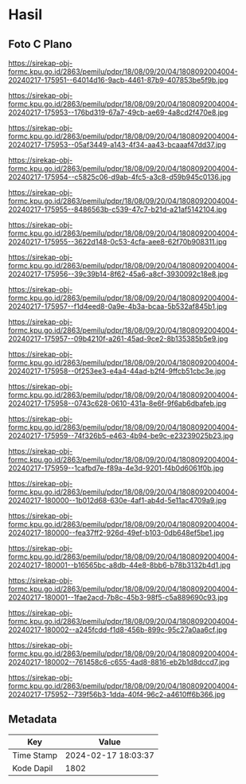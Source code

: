 # Hasil

## Foto C Plano

https://sirekap-obj-formc.kpu.go.id/2863/pemilu/pdpr/18/08/09/20/04/1808092004004-20240217-175951--64014d16-9acb-4461-87b9-407853be5f9b.jpg

https://sirekap-obj-formc.kpu.go.id/2863/pemilu/pdpr/18/08/09/20/04/1808092004004-20240217-175953--176bd319-67a7-49cb-ae69-4a8cd2f470e8.jpg

https://sirekap-obj-formc.kpu.go.id/2863/pemilu/pdpr/18/08/09/20/04/1808092004004-20240217-175953--05af3449-a143-4f34-aa43-bcaaaf47dd37.jpg

https://sirekap-obj-formc.kpu.go.id/2863/pemilu/pdpr/18/08/09/20/04/1808092004004-20240217-175954--c5825c06-d9ab-4fc5-a3c8-d59b945c0136.jpg

https://sirekap-obj-formc.kpu.go.id/2863/pemilu/pdpr/18/08/09/20/04/1808092004004-20240217-175955--8486563b-c539-47c7-b21d-a21af5142104.jpg

https://sirekap-obj-formc.kpu.go.id/2863/pemilu/pdpr/18/08/09/20/04/1808092004004-20240217-175955--3622d148-0c53-4cfa-aee8-62f70b908311.jpg

https://sirekap-obj-formc.kpu.go.id/2863/pemilu/pdpr/18/08/09/20/04/1808092004004-20240217-175956--39c39b14-8f62-45a6-a8cf-3930092c18e8.jpg

https://sirekap-obj-formc.kpu.go.id/2863/pemilu/pdpr/18/08/09/20/04/1808092004004-20240217-175957--f1d4eed8-0a9e-4b3a-bcaa-5b532af845b1.jpg

https://sirekap-obj-formc.kpu.go.id/2863/pemilu/pdpr/18/08/09/20/04/1808092004004-20240217-175957--09b4210f-a261-45ad-9ce2-8b135385b5e9.jpg

https://sirekap-obj-formc.kpu.go.id/2863/pemilu/pdpr/18/08/09/20/04/1808092004004-20240217-175958--0f253ee3-e4a4-44ad-b2f4-9ffcb51cbc3e.jpg

https://sirekap-obj-formc.kpu.go.id/2863/pemilu/pdpr/18/08/09/20/04/1808092004004-20240217-175958--0743c628-0610-431a-8e6f-9f6ab6dbafeb.jpg

https://sirekap-obj-formc.kpu.go.id/2863/pemilu/pdpr/18/08/09/20/04/1808092004004-20240217-175959--74f326b5-e463-4b94-be9c-e23239025b23.jpg

https://sirekap-obj-formc.kpu.go.id/2863/pemilu/pdpr/18/08/09/20/04/1808092004004-20240217-175959--1cafbd7e-f89a-4e3d-9201-f4b0d6061f0b.jpg

https://sirekap-obj-formc.kpu.go.id/2863/pemilu/pdpr/18/08/09/20/04/1808092004004-20240217-180000--1b012d68-630e-4af1-ab4d-5e11ac4709a9.jpg

https://sirekap-obj-formc.kpu.go.id/2863/pemilu/pdpr/18/08/09/20/04/1808092004004-20240217-180000--fea37ff2-926d-49ef-b103-0db648ef5be1.jpg

https://sirekap-obj-formc.kpu.go.id/2863/pemilu/pdpr/18/08/09/20/04/1808092004004-20240217-180001--b16565bc-a8db-44e8-8bb6-b78b3132b4d1.jpg

https://sirekap-obj-formc.kpu.go.id/2863/pemilu/pdpr/18/08/09/20/04/1808092004004-20240217-180001--1fae2acd-7b8c-45b3-98f5-c5a889690c93.jpg

https://sirekap-obj-formc.kpu.go.id/2863/pemilu/pdpr/18/08/09/20/04/1808092004004-20240217-180002--a245fcdd-f1d8-456b-899c-95c27a0aa6cf.jpg

https://sirekap-obj-formc.kpu.go.id/2863/pemilu/pdpr/18/08/09/20/04/1808092004004-20240217-180002--761458c6-c655-4ad8-8816-eb2b1d8dccd7.jpg

https://sirekap-obj-formc.kpu.go.id/2863/pemilu/pdpr/18/08/09/20/04/1808092004004-20240217-175952--739f56b3-1dda-40f4-96c2-a4610ff6b366.jpg


## Metadata

| Key        | Value               |
| ---------- | ------------------- |
| Time Stamp | 2024-02-17 18:03:37 |
| Kode Dapil | 1802                |



